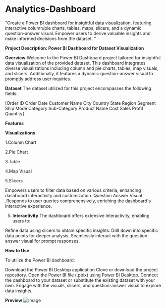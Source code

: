 # Analytics-Dashboard
"Create a Power BI dashboard for insightful data visualization, featuring interactive column/pie charts, tables, maps, slicers, and a dynamic question-answer visual. Empower users to derive valuable insights and make informed decisions from the dataset. "


**Project Description: Power BI Dashboard for Dataset Visualization**

**Overview**
Welcome to the Power BI Dashboard project tailored for insightful data visualization of the provided dataset. This dashboard integrates diverse visualizations including column and pie charts, tables, map visuals, and slicers. Additionally, it features a dynamic question-answer visual to promptly address user inquiries.

**Dataset**
The dataset utilized for this project encompasses the following fields:

[Order ID	Order Date	Customer Name	City	Country	State	Region	Segment	Ship Mode	Category	Sub-Category	Product Name	Cost	Sales	Profit	Quantity]

**Features**

**Visualizations**

1.Column Chart

2.Pie Chart

3.Table

4.Map Visual

5.Slicers

Empowers users to filter data based on various criteria, enhancing dashboard interactivity and customization.
Question Answer Visual .Responds to user queries comprehensively, enriching the dashboard's interactive experience.

5. **Interactivity**
The dashboard offers extensive interactivity, enabling users to:

Refine data using slicers to obtain specific insights.
Drill down into specific data points for deeper analysis.
Seamlessly interact with the question-answer visual for prompt responses.

**How to Use**

To utilize the Power BI dashboard:

Download the Power BI Desktop application 
Clone or download the project repository.
Open the Power BI file (.pbix) using Power BI Desktop.
Connect the dashboard to your dataset or substitute the existing dataset with your own.
Engage with the visuals, slicers, and question-answer visual to explore data insights.

**Preview**
![image](https://github.com/palakbhardwaj/Analytics-Dashboard/assets/119412321/27ffae32-c0fe-4d41-ab7e-0996eafdbfb9)

